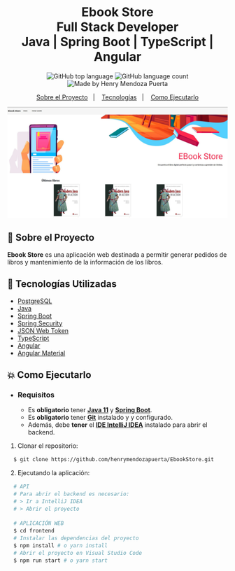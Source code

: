 <h1 align="center">
    <strong>Ebook Store</strong>    
    <br>Full Stack Developer<br/>
    Java | Spring Boot | TypeScript | Angular
</h1>

<p align="center">
    <img alt="GitHub top language" src="https://img.shields.io/github/languages/top/henrymendozapuerta/EbookStore?style=flat-square">
    <img alt="GitHub language count" src="https://img.shields.io/github/languages/count/henrymendozapuerta/EbookStore?style=flat-square">
    <img alt="Made by Henry Mendoza Puerta" src="https://img.shields.io/badge/made%20by-henrymendozapuerta-%237519C1?style=flat-square"><br/>

</p>

<p align="center">
    <a href="#bookmark-sobre-el-proyecto">Sobre el Proyecto</a>&nbsp;&nbsp;&nbsp;|&nbsp;&nbsp;&nbsp;
    <a href="#rocket-tecnologías-utilizadas">Tecnologías</a>&nbsp;&nbsp;&nbsp;|&nbsp;&nbsp;&nbsp;
    <a href="#boom-como-ejecutarlo">Como Ejecutarlo</a>
</p>

<p align="center">
    <img alt="Diseño del proyecto" width="650px" src="./img/design.JPG" />
<p>

## :bookmark: Sobre el Proyecto

**Ebook Store** es una aplicación web destinada a permitir generar pedidos de libros y mantenimiento de la información de los libros.

## :rocket: Tecnologías Utilizadas

- [PostgreSQL](https://www.postgresql.org/)
- [Java](https://java.com/)
- [Spring Boot](https://spring.io/projects/spring-boot)
- [Spring Security](https://spring.io/projects/spring-security)
- [JSON Web Token](https://jwt.io/)
- [TypeScript](https://www.typescriptlang.org/)
- [Angular](https://angular.io/)
- [Angular Material](https://material.angular.io/)

## :boom: Como Ejecutarlo

- ### **Requisitos**

  - Es **obligatorio** tener **[Java 11](https://java.com/)** y **[Spring Boot](https://spring.io/)**.
  - Es **obligatorio** tener **[Git](https://git-scm.com/)** instalado y y configurado.
  - Además, debe **tener** el **[IDE IntelliJ IDEA](https://www.jetbrains.com/es-es/idea/)** instalado para abrir el backend.

1. Clonar el repositorio:

```sh
  $ git clone https://github.com/henrymendozapuerta/EbookStore.git
```

2. Ejecutando la aplicación:

```sh
  # API
  # Para abrir el backend es necesario:
  # > Ir a IntelliJ IDEA
  # > Abrir el proyecto

  # APLICACIÓN WEB
  $ cd frontend
  # Instalar las dependencias del proyecto
  $ npm install # o yarn install
  # Abrir el proyecto en Visual Studio Code
  $ npm run start # o yarn start
```
